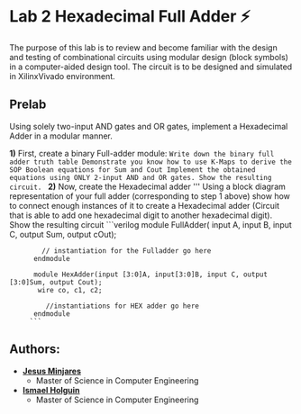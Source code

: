 # Lab 2 Hexadecimal Full Adder :zap:
The purpose of this lab is to review and become familiar with the design and testing of 
combinational circuits using modular design (block symbols) in a computer-aided design tool. 
The circuit is to be designed and simulated in XilinxVivado environment. 

## Prelab
Using solely two-input AND gates and OR gates, implement a Hexadecimal Adder in a 
modular manner.

**1)** First, create a binary Full-adder module: 
        ```
        Write down the binary full adder truth table
        Demonstrate you know how to use K-Maps to derive the SOP Boolean equations for Sum and Cout
        Implement the obtained equations using ONLY 2-input AND and OR gates. Show the resulting circuit. 
        ```
 **2)** Now, create the Hexadecimal adder
        '''
            Using a block diagram representation of your full adder (corresponding to step 1 above) 
show how to connect enough instances of it to create a Hexadecimal adder (Circuit that is 
able to add one hexadecimal digit to another hexadecimal digit). Show the resulting 
circuit
        ```verilog
          module FullAdder(
            input A,
            input B,
            input C,
            output Sum,
            output cOut);
          
            // instantiation for the Fulladder go here
          endmodule
          
          module HexAdder(input [3:0]A, input[3:0]B, input C, output [3:0]Sum, output Cout);
           wire co, c1, c2;
          
             //instantiations for HEX adder go here
          endmodule
         ```
## Authors: 
* [**Jesus Minjares**](https://github.com/jminjares4)
  * Master of Science in Computer Engineering
* [**Ismael Holguin**](https://github.com/iholguin6)
  * Master of Science in Computer Engineering
   
